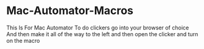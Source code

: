 # Mac-Automator-Macros
This Is For Mac Automator 
To do clickers go into your browser of choice
And then make it all of the way to the left 
and then open the clicker and turn on the macro
